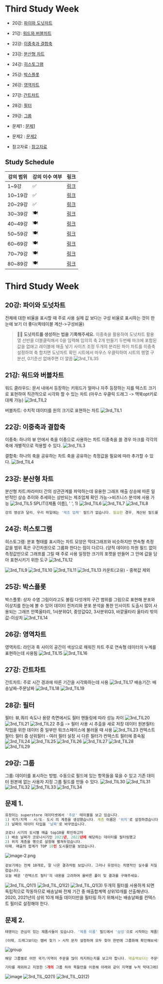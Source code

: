 # Third Study Week

- 20강: [파이와 도넛차트](#20강-파이와-도넛차트)

- 21강: [워드와 버블차트](#21강-워드와-버블차트)

- 22강: [이중축과 결합축](#22강-이중축과-결합축)

- 23강: [분산형 차트](#23강-분산형-차트)

- 24강: [히스토그램](#24강-히스토그램)

- 25강: [박스플롯](#25강-박스플롯)

- 26강: [영역차트](#26강-영역차트)

- 27강: [간트차트](#27강-간트차트)

- 28강: [필터](#28강-필터)

- 29강: [그룹](#29강-그룹)


- 문제1 : [문제1](#문제1)

- 문제2 : [문제2](#문제2)

- 참고자료 : [참고자료](#참고-자료)



## Study Schedule

| 강의 범위     | 강의 이수 여부 | 링크                                                                                                        |
|--------------|---------|-----------------------------------------------------------------------------------------------------------|
| 1~9강        |  ✅      | [링크](https://youtu.be/3ovkUe-TP1w?si=CRjj99Qm300unSWt)       |
| 10~19강      | ✅      | [링크](https://www.youtube.com/watch?v=AXkaUrJs-Ko&list=PL87tgIIryGsa5vdz6MsaOEF8PK-YqK3fz&index=75)       |
| 20~29강      | ✅      | [링크](https://www.youtube.com/watch?v=Qcl4l6p-gHM)      |
| 30~39강      | 🍽️      | [링크](https://www.youtube.com/watch?v=e6J0Ljd6h44&list=PL87tgIIryGsa5vdz6MsaOEF8PK-YqK3fz&index=55)       |
| 40~49강      | 🍽️      | [링크](https://www.youtube.com/watch?v=AXkaUrJs-Ko&list=PL87tgIIryGsa5vdz6MsaOEF8PK-YqK3fz&index=45)       |
| 50~59강      | 🍽️      | [링크](https://www.youtube.com/watch?v=AXkaUrJs-Ko&list=PL87tgIIryGsa5vdz6MsaOEF8PK-YqK3fz&index=35)       |
| 60~69강      | 🍽️      | [링크](https://www.youtube.com/watch?v=AXkaUrJs-Ko&list=PL87tgIIryGsa5vdz6MsaOEF8PK-YqK3fz&index=25)       |
| 70~79강      | 🍽️      | [링크](https://www.youtube.com/watch?v=AXkaUrJs-Ko&list=PL87tgIIryGsa5vdz6MsaOEF8PK-YqK3fz&index=15)       |
| 80~89강      | 🍽️      | [링크](https://www.youtube.com/watch?v=AXkaUrJs-Ko&list=PL87tgIIryGsa5vdz6MsaOEF8PK-YqK3fz&index=5)        |


<!-- 여기까진 그대로 둬 주세요-->
<!-- 이 안에 들어오는 텍스트는 주석입니다. -->

# Third Study Week

## 20강: 파이와 도넛차트
<!-- 파이와 도넛차트에 관해 배우게 된 점을 적어주세요 -->
전체에 대한 비율을 표시할 때 주로 사용
실제 값 보다는 구성 비율로 표시하는 것이 한눈에 보기 더 좋다(퀵테이블 계산->구성비율)

> **🧞‍♀️ 도넛차트를 생성하는 법을 기록해주세요.**
이중축을 활용하여 도넛차트 활용
열 선반을 더블클릭해서 0을 임력해 임의의 축 2개 만들기
두번째 마크에 포함된 값을 없애고 레이블에 매출 넣기 사이즈 조정 두개의 분리된 파이 차트를 이중축 설정하여 축 합치면 도넛차트 확인
시트에서 마우스 우클릭하여 시트의 행열 구분선, 0기준선 없애주면 더 깔끔
![3rd_TIL35](./img/3rd_TIL35.png)


## 21강: 워드와 버블차트
<!-- 워드와 버블차트에 관해 배우게 된 점을 적어주세요 -->
워드 클라우드: 문서 내에서 등장하는 키워드가 얼마나 자주 등장하는 지를 텍스트 크기로 표현하여 직관적으로 시각화 할 수 있는 차트
(마우스 우클릭 드래그 -> 맥북opt키로 대체 가능)
![3rd_TIL2](./img/3rd_TIL2.png)

버블차트: 수치적 데이터를 원의 크기로 표현하는 차트
![3rd_TIL1](./img/3rd_TIL1.png)

## 22강: 이중축과 결합축
<!-- 이중축과 결합축에 관해 배우게 된 점을 적어주세요 -->
이중축: 하나의 뷰 안에서 축을 이중으로 사용하는 차트
이중축을 쓸 경우 마크를 각각의 축에 개별적으로 적용할 수 있다.
![3rd_TIL3](./img/3rd_TIL3.png)

결합축: 하나의 축을 공유하는 차트
축을 공유하는 측정값을 필요에 따라 추가할 수 있다. 
![3rd_TIL4](./img/3rd_TIL4.png)


## 23강: 분산형 차트
<!-- 분산형 차트에 관해 배우게 된 점을 적어주세요 -->
분산형 차트:파라미터 간의 상관관계를 파악하는데 유용한 그래프
 매출 상승에 따른 일반적인 상승 추이와 추세와는 상반되는 제조업체 확인 가능->비즈니스 분석에 사용 가능
![3rd_TIL5](./img/3rd_TIL5.png)
SPLIT([제품 이름], ' ', 1)
![3rd_TIL6](./img/3rd_TIL6.png)
![3rd_TIL7](./img/3rd_TIL7.png)
![3rd_TIL8](./img/3rd_TIL8.png)
```js
강의 영상과 달리, 우리 파일에는 '제조 업체' 필드가 없습니다. 필요한 경우, 계산된 필드를 이용해 'SPLIT([제품 이름], ' ', 1)'를 '제조 업체'로 정의하시고 세부 정보에 놓아주세요.
```

## 24강: 히스토그램
<!-- 히스토그램에 관해 배우게 된 점을 적어주세요 -->
히스토그램: 분포 형태를 표시하는 차트
모양은 막대그래프와 비슷하지만 연속형 측정 값을 범위 혹은 구간차원으로 그룹화 한다는 점이 다르다. (양적 데이터)
차원 필드 없이 측정값만으로 그래프를 그릴 때 주로 사용
일정한 크기의 포켓을 만들어 그 안에 값을 담아 표현시키기 위한 도구
![3rd_TIL12](./img/3rd_TIL12.png)

![3rd_TIL9](./img/3rd_TIL9.png)
![3rd_TIL10](./img/3rd_TIL10.png)
![3rd_TIL11](./img/3rd_TIL11.png)
![3rd_TIL13](./img/3rd_TIL13.png)
카운트(고유) - 중복값 제외

## 25강: 박스플롯
<!-- 박스플롯에 관해 배우게 된 점을 적어주세요 -->
박스플롯: 상자 수염 그림이라고도 불림
다섯개의 구간 범위를 그림으로 표현해 분포와 이상치를 한눈에 볼 수 있어 데이터 전처리와 분포 분석을 통한 인사이트 도출시 많이 사용되는 그래프
안쪽울타리, 1사분위Q1, 중앙값Q2, 3사분위Q3, 바깥울타리
울타리 밖의 값-이상치
![3rd_TIL14](./img/3rd_TIL14.png)

## 26강: 영역차트
<!-- 영역차트에 관해 배우게 된 점을 적어주세요 -->
영역차트: 라인과 축 사이의 공간이 색상으로 채워진 차트
주로 연속형 데이터의 누계를 표현하는데 사용됨
![3rd_TIL15](./img/3rd_TIL15.png)
![3rd_TIL16](./img/3rd_TIL16.png)

## 27강: 간트차트
<!-- 간트차트에 관해 배우게 된 점을 적어주세요 -->
간트차트: 주로 시간 경과에 따른 기간을 시각화하는데 사용
![3rd_TIL17](./img/3rd_TIL17.png)
배송기간: 배송날짜-주문날짜
![3rd_TIL18](./img/3rd_TIL18.png)
![3rd_TIL19](./img/3rd_TIL19.png)

## 28강: 필터
<!-- 필터에 관해 배우게 된 점을 적어주세요 -->
필터: 뷰,쿼리 속도나 용량 측면에서도 필터 핸들링에 따라 성능 차이
![3rd_TIL20](./img/3rd_TIL20.png)
![3rd_TIL21](./img/3rd_TIL21.png)
![3rd_TIL22](./img/3rd_TIL22.png)
추출 -> 필터 사용 시 추출을 새로 저장
데이터 원본필터: 작업을 위한 데이터 중 일부만 워크스페이스에 불러올 때 사용
![3rd_TIL23](./img/3rd_TIL23.png)
컨텍스트 필터: 필터 중 상위필터 - 여러 필터 설정 시 다른 필터가 컨텍스트 필터에 종속됨
![3rd_TIL24](./img/3rd_TIL24.png)
![3rd_TIL25](./img/3rd_TIL25.png)
![3rd_TIL26](./img/3rd_TIL26.png)
![3rd_TIL27](./img/3rd_TIL27.png)
![3rd_TIL28](./img/3rd_TIL28.png)
![3rd_TIL29](./img/3rd_TIL29.png)

## 29강: 그룹
<!-- 그룹에 관해 배우게 된 점을 적어주세요 -->
그룹: 데이터를 표시하는 방법. 수동으로 필드에 있는 항목들을 묶을 수 있고 기존 데이터 원본에 없는 사용자 지정 그룹 필드를 만들 수 있다. 
![3rd_TIL30](./img/3rd_TIL30.png)
![3rd_TIL31](./img/3rd_TIL31.png)
![3rd_TIL32](./img/3rd_TIL32.png)
![3rd_TIL33](./img/3rd_TIL33.png)
![3rd_TIL34](./img/3rd_TIL34.png)

## 문제 1.

```js
유정이는 superstore 데이터셋에서 '주문' 테이블을 보고 있습니다.
1) 국가/지역 - 시/도- 도시 의 계층을 생성했습니다. 계층 이름은 '위치'로 설정하겠습니다.
2) 날짜의 데이터 타입을 '날짜'로 바꾸었습니다.

코로나 시기의 도시별 매출 top10을 확인하고자
1) 배송 날짜가 코로나시기인 2021년, 2022년에 해당하는 데이터를 필터링했고
2) 위치 계층을 행으로 설정해 펼쳐두었습니다.
이때, 매출의 합계가 TOP 10인 도시들만을 보았습니다.
```

![image-2.png](https://github.com/yousrchive/tableau/blob/main/study/img/1st%20study/image-4.png?raw=true)

```
겉보기에는 전체 10개로, 잘 나온 결과처럼 보입니다. 그러나 유정이는 치명적인 실수를 저질렀습니다.
오늘 배운 '컨텍스트 필터'의 내용을 고려하여 올바른 풀이 및 결과를 구해주세요.
```

<!-- DArt-B superstore가 아닌 개인 superstore 파일을 사용했다면 값이 다르게 표시될 수 있습니다.-->
![3rd_TIL_Q1(1)](./img/3rd_TIL_Q2(1).png)
![3rd_TIL_Q1(2)](./img/3rd_TIL_Q2(2).png)
![3rd_TIL_Q1(3)](./img/3rd_TIL_Q2(3).png)
두개의 필터를 사용하게 되면 독립적으로 작동하므로 배송날짜 전체 기간 중 매출합계액 상위10개를 산출해낸다.
2020, 2021년의 상위 10개 매출 데이터만을 필터링 하기 위해서는 배송날짜를 컨텍스트 필터로 설정해야 한다. 

## 문제 2.

```js
태영이는 관심이 있는 제품사들이 있습니다. '제품 이름' 필드에서 '삼성'으로 시작하는 제품들을 'Samsung group'으로, 'Apple'으로 시작하는 제품들을 'Apple group'으로, 'Canon'으로 시작하는 제품들을 'Canon group'으로, 'HP'로 시작하는 제품들을 'HP group', 'Logitech'으로 시작하는 제품들을 'Logitech group'으로 그룹화해서 보려고 합니다. 나머지는 기타로 설정해주세요. 이 그룹화를 명명하는 필드는 'Product Name Group'으로 설정해주세요.

(이때, 드래그보다는 멤버 찾기 > 시작 문자 설정하여 모두 찾아 한번에 그룹화해 확인해보세요.)
```

![group](https://github.com/yousrchive/BUSINESS-INTELLIGENCE-TABLEAU/blob/main/study/img/3rd%20study/%E1%84%89%E1%85%B3%E1%84%8F%E1%85%B3%E1%84%85%E1%85%B5%E1%86%AB%E1%84%89%E1%85%A3%E1%86%BA%202024-09-18%20%E1%84%8B%E1%85%A9%E1%84%92%E1%85%AE%204.33.47.png?raw=true)

```js
해당 그룹별로 어떤 국가/지역이 주문을 많이 차지하는지를 보고자 합니다. 매출액보다는 주문량을 보고 싶으므로, 주문Id의 카운트로 계산하겠습니다.

기타를 제외하고 지정한 5개의 그룹 하위 목들만을 이용해 아래와 같이 지역별 누적 막대그래프를 그려봐주세요.
```

![image](https://github.com/yousrchive/BUSINESS-INTELLIGENCE-TABLEAU/blob/main/study/img/3rd%20study/%E1%84%89%E1%85%B3%E1%84%8F%E1%85%B3%E1%84%85%E1%85%B5%E1%86%AB%E1%84%89%E1%85%A3%E1%86%BA%202024-09-18%20%E1%84%8B%E1%85%A9%E1%84%92%E1%85%AE%204.37.55.png?raw=true)
![3rd_TIL_Q2(1)](./img/3rd_TIL_Q2(1).png)
![3rd_TIL_Q2(2)](./img/3rd_TIL_Q2(2).png)
